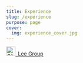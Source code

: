 ```yaml
---
title: Experience
slug: /experience
purpose: page
cover:
  img: experience_cover.jpg
---
```




<a href="https://github.com/Lee-Group" class="button"><img src="./github.svg" alt="GitHub" width="25px" height="25px">&ensp;Lee Group</a>
